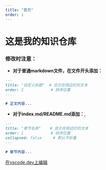 ```yaml
---
title: "首页"
order: 1
---
```

# 这是我的知识仓库

### 修改时注意：
- **对于普通markdown文件，在文件开头添加：**
```markdown
---
title: "自定义标题"  # 显示在侧边栏的文本
order: 2            # 排序位置
---

# 正文内容...
```
- **对于index.md/README.md添加：**,
```markdown
---
title: "章节名称"    # 显示在侧边栏的文本
order: 1            # 排序位置
collapsed: false     # 默认不折叠
---

# 章节内容...
```
[在vscode.dev上编辑](https://vscode.dev/github.com/huanhuan0812/docs)